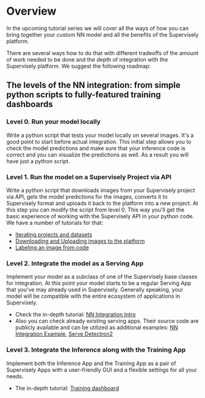# Overview

In the upcoming tutorial series we will cover all the ways of how you can bring together your custom NN model and all the benefits of the Supervisely platform.

There are several ways how to do that with different tradeoffs of the amount of work needed to be done and the depth of integration with the Supervisely platform. We suggest the following roadmap:

## The levels of the NN integration: from simple python scripts to fully-featured training dashboards

### Level 0. Run your model locally

Write a python script that tests your model locally on several images. It's a good point to start before actual integration. This initial step allows you to check the model predictions and make sure that your inference code is correct and you can visualize the predictions as well. As a result you will have just a python script.

### Level 1. Run the model on a Supervisely Project via API

Write a python script that downloads images from your Supervisely project via API, gets the model predictions for the images, converts it to Supervisely format and uploads it back to the platform into a new project. At this step you can modify the script from level 0. This way you'll get the basic experience of working with the Supervisely API in your python code. We have a number of tutorials for that:

* [Iterating projects and datasets](../../getting-started/python-sdk-tutorials/common/iterate-over-a-project.md)
* [Downloading and Uploading images to the platform](../../getting-started/python-sdk-tutorials/images/image.md)
* [Labeling an image from code](../../getting-started/python-sdk-tutorials/images/spatial-labels-on-images)

### Level 2. Integrate the model as a Serving App

Implement your model as a subclass of one of the Supervisely base classes for integration. At this point your model starts to be a regular Serving App that you've may already used in Supervisely. Generally speaking, your model will be compatible with the entire ecosystem of applications in Supervisely.

* Check the in-depth tutorial: [NN Integration Intro](inference/overview-nn-integration.md)
* Also you can check already existing serving apps. Their source code are publicly available and can be utilized as additional examples: [NN Integration Example](https://github.com/supervisely-ecosystem/integrate-inst-seg-model), [Serve Detectron2](https://github.com/supervisely-ecosystem/detectron2/tree/main/supervisely/instance\_segmentation/serve)

### Level 3. Integrate the Inference along with the Training App

Implement both the Inference App and the Training App as a pair of Supervisely Apps with a user-friendly GUI and a flexible settings for all your needs.

* The in-depth tutorial: [Training dashboard](training/training-dashboard.md)
